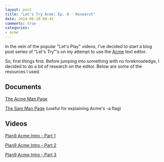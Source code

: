 ```yaml
---
layout: post
title: "Let's Try Acme: Ep. 0 - Research"
date: 2014-06-18 08:43
comments: true
categories: 
- acme
---
```

In the vein of the popular "Let's Play" videos, I've decided to start a blog post series of "Let's Try"'s on my attempt to use the [Acme](https://en.wikipedia.org/wiki/Acme_%28text_editor%29) text editor.
<!--more-->
So, first things first. Before jumping into something with no foreknowledge, I decided to do a bit of research on the editor. Below are some of the resources I used.

Documents
---------

[The Acme Man Page](http://cm.bell-labs.com/magic/man2html?man=acme&sect=1)

[The Sam Man Page](http://cm.bell-labs.com/magic/man2html?man=sam&sect=1) (useful for explaining Acme's -a flag)

Videos
------

[Plan9 Acme Intro - Part 1](http://www.youtube.com/watch?v=dopu3ZtdCsg)

[Plan9 Acme Intro - Part 2](http://www.youtube.com/watch?v=2vjD_B__SbQ)

[Plan9 Acme Intro - Part 3](http://www.youtube.com/watch?v=cR96WQ6OR00)

